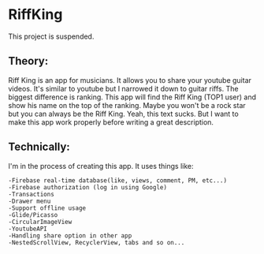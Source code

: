 # RiffKing

This project is suspended. 

<h2>Theory:</h2>
    
  Riff King is an app for musicians. It allows you to share your youtube guitar videos.
  It's similar to youtube but I narrowed it down to guitar riffs. The biggest difference is ranking.
  This app will find the Riff King (TOP1 user) and show his name on the top of the ranking. 
  Maybe you won't be a rock star but you can always be the Riff King. Yeah, this text sucks. But I want to make this 
  app work properly before writing a great description.
  
<h2>Technically:</h2>
  
  I'm in the process of creating this app. It uses things like: 
    
    -Firebase real-time database(like, views, comment, PM, etc...)
    -Firebase authorization (log in using Google)
    -Transactions
    -Drawer menu
    -Support offline usage
    -Glide/Picasso
    -CircularImageView
    -YoutubeAPI
    -Handling share option in other app
    -NestedScrollView, RecyclerView, tabs and so on...
     
